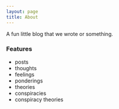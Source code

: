 ```yaml
---
layout: page
title: About
---
```


A fun little blog that we wrote or something.

### Features

- posts
- thoughts
- feelings
- ponderings
- theories
- conspiracies
- conspiracy theories
